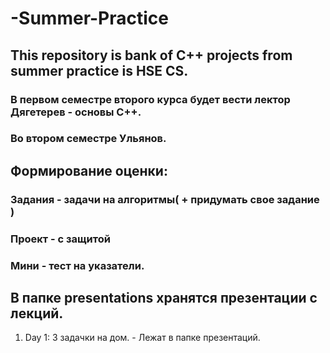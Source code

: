 # -Summer-Practice
## This repository is bank of C++ projects from summer practice is HSE CS.
### В первом семестре второго курса будет вести лектор Дягетерев - основы C++.
### Во втором семестре Ульянов.


## Формирование оценки:
### Задания - задачи на алгоритмы( + придумать свое задание )
### Проект - с защитой
### Мини - тест на указатели.


## В папке presentations хранятся презентации с лекций.


1. Day 1:
3 задачки на дом. - Лежат в папке презентаций.

